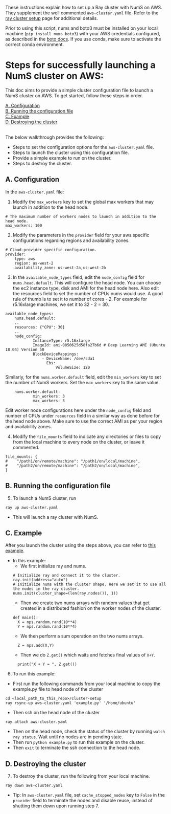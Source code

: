 These instructions explain how to set up a Ray cluster with NumS on AWS. 
They supplement the well commented ```aws-cluster.yaml``` file.
Refer to the [ray cluster setup](https://docs.ray.io/en/master/cluster/cloud.html) page for additional details. 

Prior to using this script, nums and boto3 must be installed on your local machine (```pip install nums boto3```) with your AWS credentials configured, as described in the [boto docs](https://boto3.amazonaws.com/v1/documentation/api/latest/guide/configuration.html). If you use conda, make sure to activate the correct conda environment.

# Steps for successfully launching a NumS cluster on AWS:
This doc aims to provide a simple cluster configuration file to launch a NumS cluster on AWS.
To get started, follow these steps in order.

[A. Configuration](#a-configuration) \
[B. Running the configuration file](#b-running-the-configuration-file) \
[C. Example](#c-example) \
[D. Destroying the cluster](#d-destroying-the-cluster)

 \
The below walkthrough provides the following:
  * Steps to set the configuration options for the ```aws-cluster.yaml``` file.
  * Steps to launch the cluster using this configuration file.
  * Provide a simple example to run on the cluster.
  * Steps to destroy the cluster.

## A. Configuration
In the ```aws-cluster.yaml``` file: 
1. Modify the ```max_workers``` key to set the global max workers that may launch in addition to the head node.
```
# The maximum number of workers nodes to launch in addition to the head node.
max_workers: 100
```
2. Modify the parameters in the ```provider``` field for your aws specific configurations regarding regions and availability zones.
```
# Cloud-provider specific configuration.
provider:
    type: aws
    region: us-west-2
    availability_zone: us-west-2a,us-west-2b
```
3. In the ```available_node_types``` field, edit the ```node_config``` field for ```nums.head.default```. 
This will configure the head node. You can choose the ec2 instance type, disk and AMI for the head node here. 
Also edit the resources field to set the number of CPUs nums would use. A good rule of thumb is to set it to number of cores - 2. 
For example for r5.16xlarge machines, we set it to 32 - 2 = 30. 
```
available_node_types:
    nums.head.default:
    ..
    resources: {"CPU": 30}
    ..
    node_config:
            InstanceType: r5.16xlarge
            ImageId: ami-0050625d58fa27b6d # Deep Learning AMI (Ubuntu 18.04) Version 50
            BlockDeviceMappings:
                - DeviceName: /dev/sda1
                  Ebs:
                      VolumeSize: 120
```
Similarly, for the ```nums.worker.default``` field, edit the ```min_workers``` key 
to set the number of NumS workers.
Set the ```max_workers``` key to the same value.
```
	nums.worker.default:
        	min_workers: 3
        	max_workers: 3
```
Edit worker node configurations here under the ```node_config``` field and number of CPUs under `resources` field in a similar way as done before for the head node above.
Make sure to use the correct AMI as per your region and availability zones.

4. Modify the ```file_mounts``` field to indicate any directories or files to copy from the local machine to every node on the cluster, or leave it commented.
```
file_mounts: {
#    "/path1/on/remote/machine": "/path1/on/local/machine",
#    "/path2/on/remote/machine": "/path2/on/local/machine",
}
```

## B. Running the configuration file

5. To launch a NumS cluster, run 
```
ray up aws-cluster.yaml
```
* This will launch a ray cluster with NumS. 

## C. Example
After you launch the cluster using the steps above, you can refer to [this example](https://github.com/nums-project/nums/blob/master/cluster-setup/example.py).
* In this example:
  * We first initialize ray and nums.
  ```
  # Initialize ray and connect it to the cluster.
  ray.init(address="auto")
  # Initialize nums with the cluster shape. Here we set it to use all the nodes in the ray cluster.
  nums.init(cluster_shape=(len(ray.nodes()), 1))
  ```
  * Then we create two nums arrays with random values that get created in a distributed fashion on the worker nodes of the cluster. 
  ```
  def main():
    X = nps.random.rand(10**4)
    Y = nps.random.rand(10**4)
  ```
  * We then perform a sum operation on the two nums arrays.
  ```
    Z = nps.add(X,Y)
  ```
  * Then we do ```Z.get()``` which waits and fetches final values of ```X+Y```.
  ```
    print("X + Y = ", Z.get())
  ```

6. To run this example:
  * First run the following commands from your local machine to copy the example.py file to head node of the cluster
  ```
  cd <local_path_to_this_repo>/cluster-setup
  ray rsync-up aws-cluster.yaml 'example.py' '/home/ubuntu'
  ```
  * Then ssh on the head node of the cluster 
  ```
  ray attach aws-cluster.yaml
  ```
  * Then on the head node, check the status of the cluster by running `watch ray status`. Wait until no nodes are in pending state. 
  * Then run ```python example.py``` to run this example on the cluster.
  * Then ```exit``` to terminate the ssh connection to the head node. 


## D. Destroying the cluster
7. To destroy the cluster, run the following from your local machine.
```
ray down aws-cluster.yaml
```
* Tip: In ```aws-cluster.yaml``` file, set ```cache_stopped_nodes``` key  to ```False``` in the ```provider``` field to terminate the nodes and disable reuse, instead of shutting them down upon running step 7.
